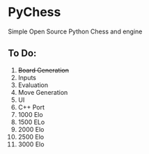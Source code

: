 # PyChess
Simple Open Source Python Chess  and engine

## To Do:
1. ~~Board Generation~~
2. Inputs
3. Evaluation
4. Move Generation
5. UI
6. C++ Port
7. 1000 Elo
8. 1500 ELo
9. 2000 Elo
10. 2500 Elo
11. 3000 Elo
